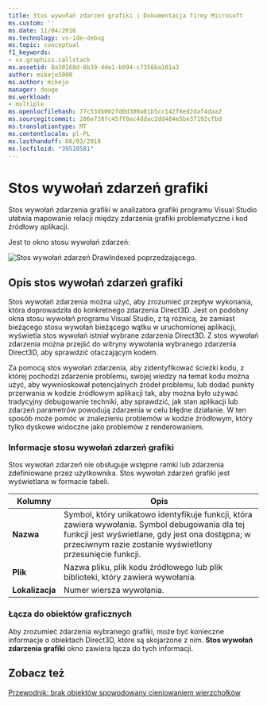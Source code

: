 ```yaml
---
title: Stos wywołań zdarzeń grafiki | Dokumentacja firmy Microsoft
ms.custom: ''
ms.date: 11/04/2016
ms.technology: vs-ide-debug
ms.topic: conceptual
f1_keywords:
- vs.graphics.callstack
ms.assetid: 8a30168d-8b39-4de1-b094-c7356ba101a3
author: mikejo5000
ms.author: mikejo
manager: douge
ms.workload:
- multiple
ms.openlocfilehash: 77c53db002fd0d300a01b5cc142f6ed2daf4daa2
ms.sourcegitcommit: 206e738fc45ff8ec4ddac2dd484e5be37192cfbd
ms.translationtype: MT
ms.contentlocale: pl-PL
ms.lasthandoff: 08/03/2018
ms.locfileid: "39510581"
---
```

# <a name="graphics-event-call-stack"></a>Stos wywołań zdarzeń grafiki
Stos wywołań zdarzenia grafiki w analizatora grafiki programu Visual Studio ułatwia mapowanie relacji między zdarzenia grafiki problematyczne i kod źródłowy aplikacji.  
  
 Jest to okno stosu wywołań zdarzeń:  
  
 ![Stos wywołań zdarzeń DrawIndexed poprzedzającego. ](media/gfx_diag_demo_graphics_event_call_stack_orientation.png "gfx_diag_demo_graphics_event_call_stack_orientation")  
  
## <a name="understanding-the-graphics-event-call-stack"></a>Opis stos wywołań zdarzeń grafiki  
 Stos wywołań zdarzenia można użyć, aby zrozumieć przepływ wykonania, która doprowadziła do konkretnego zdarzenia Direct3D. Jest on podobny okna stosu wywołań programu Visual Studio, z tą różnicą, że zamiast bieżącego stosu wywołań bieżącego wątku w uruchomionej aplikacji, wyświetla stos wywołań istniał wybrane zdarzenia Direct3D. Z stos wywołań zdarzenia można przejść do witryny wywołania wybranego zdarzenia Direct3D, aby sprawdzić otaczającym kodem.  
  
 Za pomocą stos wywołań zdarzenia, aby zidentyfikować ścieżki kodu, z której pochodzi zdarzenie problemu, swojej wiedzy na temat kodu można użyć, aby wywnioskował potencjalnych źródeł problemu, lub dodać punkty przerwania w kodzie źródłowym aplikacji tak, aby można było używać tradycyjny debugowanie techniki, aby sprawdzić, jak stan aplikacji lub zdarzeń parametrów powodują zdarzenia w celu błędne działanie. W ten sposób może pomóc w znalezieniu problemów w kodzie źródłowym, który tylko dyskowe widoczne jako problemów z renderowaniem.  
  
### <a name="graphics-event-call-stack-information"></a>Informacje stosu wywołań zdarzeń grafiki  
 Stos wywołań zdarzeń nie obsługuje wstępne ramki lub zdarzenia zdefiniowane przez użytkownika. Stos wywołań zdarzeń grafiki jest wyświetlana w formacie tabeli.  
  
|Kolumny|Opis|  
|------------|-----------------|  
|**Nazwa**|Symbol, który unikatowo identyfikuje funkcji, która zawiera wywołania. Symbol debugowania dla tej funkcji jest wyświetlane, gdy jest ona dostępna; w przeciwnym razie zostanie wyświetlony przesunięcie funkcji.|  
|**Plik**|Nazwa pliku, plik kodu źródłowego lub plik biblioteki, który zawiera wywołania.|  
|**Lokalizacja**|Numer wiersza wywołania.|  
  
### <a name="links-to-graphics-objects"></a>Łącza do obiektów graficznych  
 Aby zrozumieć zdarzenia wybranego grafiki, może być konieczne informacje o obiektach Direct3D, które są skojarzone z nim. **Stos wywołań zdarzenia grafiki** okno zawiera łącza do tych informacji.  
  
## <a name="see-also"></a>Zobacz też  
 [Przewodnik: brak obiektów spowodowany cieniowaniem wierzchołków](walkthrough-missing-objects-due-to-vertex-shading.md)